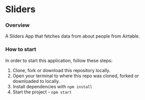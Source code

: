 # Sliders

### Overview
A Sliders App that fetches data from about people from Airtable.

### How to start

In order to start this application, follow these steps:

1. Clone, fork or download this repository locally.
2. Open your terminal to where this repo was cloned, forked or downloaded to locally.
3. Install dependencies with `npm install`
4. Start the project - `npm start`